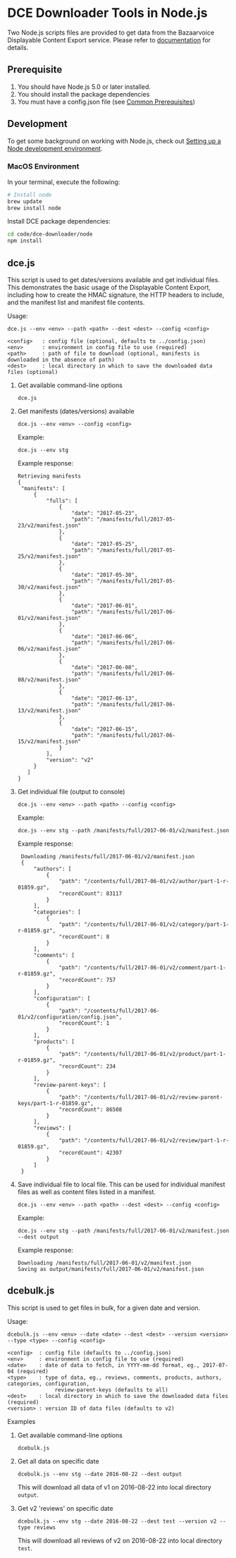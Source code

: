 # DCE Downloader Tools in Node.js

Two Node.js scripts files are provided to get data from the Bazaarvoice Displayable Content Export service. Please refer to [documentation](https://developer.bazaarvoice.com/displayable-content-export) for details.

## Prerequisite
1. You should have Node.js 5.0 or later installed.
2. You should install the package dependencies
3. You must have a config.json file (see [Common Prerequisites](../README.MD#Common-Prerequisites))
    
## Development

To get some background on working with Node.js, check out [Setting up a Node development environment](https://developer.mozilla.org/en-US/docs/Learn/Server-side/Express_Nodejs/development_environment).

### MacOS Environment

In your terminal, execute the following:

```bash
# Install node
brew update
brew install node
```

Install DCE package dependencies:

```bash
cd code/dce-downloader/node
npm install
```

## dce.js

This script is used to get dates/versions available and get individual files. This demonstrates the basic usage of the Displayable Content Export, including how to create the HMAC signature, the HTTP headers to include, and the manifest list and manifest file contents.

Usage:

  ```
  dce.js --env <env> --path <path> --dest <dest> --config <config>

  <config>   : config file (optional, defaults to ../config.json) 
  <env>      : environment in config file to use (required)
  <path>     : path of file to download (optional, manifests is downloaded in the absence of path)
  <dest>     : local directory in which to save the downloaded data files (optional)
  ```

1. Get available command-line options

   ```
   dce.js
   ```
   
1. Get manifests (dates/versions) available

   ```
   dce.js --env <env> --config <config>
   ```
   
   Example:
   
   ```
   dce.js --env stg
   ```
     
   Example response:
   
   ```
   Retrieving manifests
   {
    "manifests": [
        {
            "fulls": [
                {
                    "date": "2017-05-23",
                    "path": "/manifests/full/2017-05-23/v2/manifest.json"
                },
                {
                    "date": "2017-05-25",
                    "path": "/manifests/full/2017-05-25/v2/manifest.json"
                },
                {
                    "date": "2017-05-30",
                    "path": "/manifests/full/2017-05-30/v2/manifest.json"
                },
                {
                    "date": "2017-06-01",
                    "path": "/manifests/full/2017-06-01/v2/manifest.json"
                },
                {
                    "date": "2017-06-06",
                    "path": "/manifests/full/2017-06-06/v2/manifest.json"
                },
                {
                    "date": "2017-06-08",
                    "path": "/manifests/full/2017-06-08/v2/manifest.json"
                },
                {
                    "date": "2017-06-13",
                    "path": "/manifests/full/2017-06-13/v2/manifest.json"
                },
                {
                    "date": "2017-06-15",
                    "path": "/manifests/full/2017-06-15/v2/manifest.json"
                }
            ],
            "version": "v2"
        }
      ]
   }
   ```
     
1. Get individual file (output to console)

   ```
   dce.js --env <env> --path <path> --config <config>
   ```
   
   Example:
   
   ```
   dce.js --env stg --path /manifests/full/2017-06-01/v2/manifest.json
   ```
     
   Example response:
   
   ```
	Downloading /manifests/full/2017-06-01/v2/manifest.json
	{
	    "authors": [
	        {
	            "path": "/contents/full/2017-06-01/v2/author/part-1-r-01859.gz",
	            "recordCount": 83117
	        }
	    ],
	    "categories": [
	        {
	            "path": "/contents/full/2017-06-01/v2/category/part-1-r-01859.gz",
	            "recordCount": 8
	        }
	    ],
	    "comments": [
	        {
	            "path": "/contents/full/2017-06-01/v2/comment/part-1-r-01859.gz",
	            "recordCount": 757
	        }
	    ],
	    "configuration": [
	        {
	            "path": "/contents/full/2017-06-01/v2/configuration/config.json",
	            "recordCount": 1
	        }
	    ],
	    "products": [
	        {
	            "path": "/contents/full/2017-06-01/v2/product/part-1-r-01859.gz",
	            "recordCount": 234
	        }
	    ],
	    "review-parent-keys": [
	        {
	            "path": "/contents/full/2017-06-01/v2/review-parent-keys/part-1-r-01859.gz",
	            "recordCount": 86508
	        }
	    ],
	    "reviews": [
	        {
	            "path": "/contents/full/2017-06-01/v2/review/part-1-r-01859.gz",
	            "recordCount": 42307
	        }
	    ]
	}
	```
     
1. Save individual file to local file. This can be used for individual manifest files as well as content files listed in a manifest.

   ```
   dce.js --env <env> --path <path> --dest <dest> --config <config>
   ```

   Example:

   ```
   dce.js --env stg --path /manifests/full/2017-06-01/v2/manifest.json --dest output
   ```

   Example response:
   
   ```
   Downloading /manifests/full/2017-06-01/v2/manifest.json
   Saving as output/manifests/full/2017-06-01/v2/manifest.json
   ```
   
## dcebulk.js

This script is used to get files in bulk, for a given date and version.

Usage:

  ```
  dcebulk.js --env <env> --date <date> --dest <dest> --version <version> --type <type> --config <config>

  <config>  : config file (defaults to ../config.json) 
  <env>     : environment in config file to use (required)
  <date>    : date of data to fetch, in YYYY-mm-dd format, eg., 2017-07-04 (required)
  <type>    : type of data, eg., reviews, comments, products, authors, categories, configuration, 
                 review-parent-keys (defaults to all)
  <dest>    : local directory in which to save the downloaded data files (required)
  <version> : version ID of data files (defaults to v2)
  ```
 

Examples
    
1. Get available command-line options

   ```
   dcebulk.js
   ```

1. Get all data on specific date

   ```
   dcebulk.js --env stg --date 2016-08-22 --dest output
   ```
    
   This will download all data of v1 on 2016-08-22 into local directory ```output```.
        
1. Get v2 'reviews' on specific date
  
   ```
   dcebulk.js --env stg --date 2016-08-22 --dest test --version v2 --type reviews
   ```
    
   This will download all reviews of v2 on 2016-08-22 into local directory ```test```.
